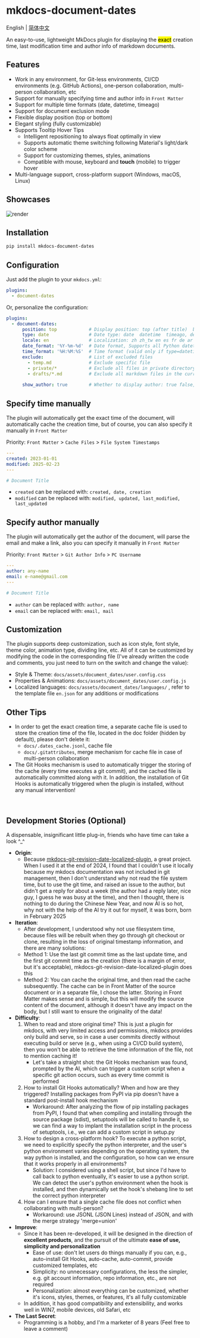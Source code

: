 # mkdocs-document-dates

English | [简体中文](README_zh.md)



An easy-to-use, lightweight MkDocs plugin for displaying the <mark>exact</mark> creation time, last modification time and author info of markdown documents.

## Features

- Work in any environment, for Git-less environments, CI/CD environments (e.g. GitHub Actions), one-person collaboration, multi-person collaboration, etc
- Support for manually specifying time and author info in `Front Matter`
- Support for multiple time formats (date, datetime, timeago)
- Support for document exclusion mode
- Flexible display position (top or bottom)
- Elegant styling (fully customizable)
- Supports Tooltip Hover Tips
  - Intelligent repositioning to always float optimally in view
  - Supports automatic theme switching following Material's light/dark color scheme
  - Support for customizing themes, styles, animations
  - Compatible with mouse, keyboard and **touch** (mobile) to trigger hover
- Multi-language support, cross-platform support (Windows, macOS, Linux)

## Showcases

![render](render.gif)

## Installation

```bash
pip install mkdocs-document-dates
```

## Configuration

Just add the plugin to your `mkdocs.yml`:

```yaml
plugins:
  - document-dates
```

Or, personalize the configuration:

```yaml
plugins:
  - document-dates:
      position: top            # Display position: top (after title)  bottom (end of document), default: bottom
      type: date               # Date type: date  datetime  timeago, default: date
      locale: en               # Localization: zh zh_tw en es fr de ar ja ko ru, default: en
      date_format: '%Y-%m-%d'  # Date format, Supports all Python datetime format strings, e.g., %Y-%m-%d, %b %d, %Y, etc
      time_format: '%H:%M:%S'  # Time format (valid only if type=datetime)
      exclude:                 # List of excluded files
        - temp.md              # Exclude specific file
        - private/*            # Exclude all files in private directory, including subdirectories
        - drafts/*.md          # Exclude all markdown files in the current directory drafts, but not subdirectories
      
      show_author: true        # Whether to display author: true false, default: true

```

## Specify time manually

The plugin will automatically get the exact time of the document, will automatically cache the creation time, but of course, you can also specify it manually in `Front Matter`

Priority: `Front Matter` > `Cache Files` > `File System Timestamps`

```yaml
---
created: 2023-01-01
modified: 2025-02-23
---

# Document Title
```

- `created` can be replaced with: `created, date, creation`
- `modified` can be replaced with: `modified, updated, last_modified, last_updated`

## Specify author manually

The plugin will automatically get the author of the document, will parse the email and make a link, also you can specify it manually in `Front Matter`

Priority: `Front Matter` > `Git Author Info` > `PC Username`

```yaml
---
author: any-name
email: e-name@gmail.com
---

# Document Title
```

- `author` can be replaced with: `author, name`
- `email` can be replaced with: `email, mail`

## Customization

The plugin supports deep customization, such as icon style, font style, theme color, animation type, dividing line, etc. All of it can be customized by modifying the code in the corresponding file (I've already written the code and comments, you just need to turn on the switch and change the value):

- Style & Theme: `docs/assets/document_dates/user.config.css`
- Properties & Animations: `docs/assets/document_dates/user.config.js`
- Localized languages: `docs/assets/document_dates/languages/` , refer to the template file `en.json` for any additions or modifications

## Other Tips

- In order to get the exact creation time, a separate cache file is used to store the creation time of the file, located in the doc folder (hidden by default), please don't delete it:
    - `docs/.dates_cache.jsonl`, cache file
    - `docs/.gitattributes`, merge mechanism for cache file in case of multi-person collaboration
- The Git Hooks mechanism is used to automatically trigger the storing of the cache (every time executes a git commit), and the cached file is automatically committed along with it. In addition, the installation of Git Hooks is automatically triggered when the plugin is installed, without any manual intervention!

<br />

## Development Stories (Optional)

A dispensable, insignificant little plug-in, friends who have time can take a look \^\_\^ 

- **Origin**:
    - Because [mkdocs-git-revision-date-localized-plugin](https://github.com/timvink/mkdocs-git-revision-date-localized-plugin), a great project. When I used it at the end of 2024, I found that I couldn't use it locally because my mkdocs documentation was not included in git management, then I don't understand why not read the file system time, but to use the git time, and raised an issue to the author, but didn't get a reply for about a week (the author had a reply later, nice guy, I guess he was busy at the time), and then I thought, there is nothing to do during the Chinese New Year, and now AI is so hot, why not with the help of the AI try it out for myself, it was born, born in February 2025
- **Iteration**:
    - After development, I understood why not use filesystem time, because files will be rebuilt when they go through git checkout or clone, resulting in the loss of original timestamp information, and there are many solutions:
    - Method 1: Use the last git commit time as the last update time, and the first git commit time as the creation (there is a margin of error, but it's acceptable), mkdocs-git-revision-date-localized-plugin does this
    - Method 2: You can cache the original time, and then read the cache subsequently. The cache can be in Front Matter of the source document or in a separate file, I chose the latter. Storing in Front Matter makes sense and is simple, but this will modify the source content of the document, although it doesn't have any impact on the body, but I still want to ensure the originality of the data!
- **Difficulty**:
    1. When to read and store original time? This is just a plugin for mkdocs, with very limited access and permissions, mkdocs provides only build and serve, so in case a user commits directly without executing build or serve (e.g., when using a CI/CD build system), then you won't be able to retrieve the time information of the file, not to mention caching it!
        - Let's take a straight shot: the Git Hooks mechanism was found, prompted by the AI, which can trigger a custom script when a specific git action occurs, such as every time commit is performed
    2. How to install Git Hooks automatically? When and how are they triggered? Installing packages from PyPI via pip doesn't have a standard post-install hook mechanism
        - Workaround: After analyzing the flow of pip installing packages from PyPI, I found that when compiling and installing through the source package (sdist), setuptools will be called to handle it, so we can find a way to implant the installation script in the process of setuptools, i.e., we can add a custom script in setup.py
    3. How to design a cross-platform hook? To execute a python script, we need to explicitly specify the python interpreter, and the user's python environment varies depending on the operating system, the way python is installed, and the configuration, so how can we ensure that it works properly in all environments?
        - Solution: I considered using a shell script, but since I'd have to call back to python eventually, it's easier to use a python script. We can detect the user's python environment when the hook is installed, and then dynamically set the hook's shebang line to set the correct python interpreter
    4. How can I ensure that a single cache file does not conflict when collaborating with multi-person?
        - Workaround: use JSONL (JSON Lines) instead of JSON, and with the merge strategy 'merge=union'
- **Improve**:
    - Since it has been re-developed, it will be designed in the direction of **excellent products**, and the pursuit of the ultimate **ease of use, simplicity and personalization**
        - Ease of use: don't let users do things manually if you can, e.g., auto-install Git Hooks, auto-cache, auto-commit, provide customized templates, etc
        - Simplicity: no unnecessary configurations, the less the simpler, e.g. git account information, repo information, etc., are not required
        - Personalization: almost everything can be customized, whether it's icons, styles, themes, or features, it's all fully customizable
    - In addition, it has good compatibility and extensibility, and works well in WIN7, mobile devices, old Safari, etc
- **The Last Secret**:
    - Programming is a hobby, and I'm a marketer of 8 years (Feel free to leave a comment)